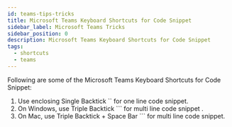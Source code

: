 ```yaml
---
id: teams-tips-tricks
title: Microsoft Teams Keyboard Shortcuts for Code Snippet
sidebar_label: Microsoft Teams Tricks
sidebar_position: 0
description: Microsoft Teams Keyboard Shortcuts for Code Snippet
tags:
  - shortcuts
  - teams
---
```


Following are some of the Microsoft Teams Keyboard Shortcuts for Code Snippet:

1. Use enclosing Single Backtick \`\`  for one line code snippet.
2. On Windows, use Triple Backtick \`\`\` for multi line code snippet .
3. On Mac, use Triple Backtick + Space Bar \`\`\`  for multi line code snippet.
